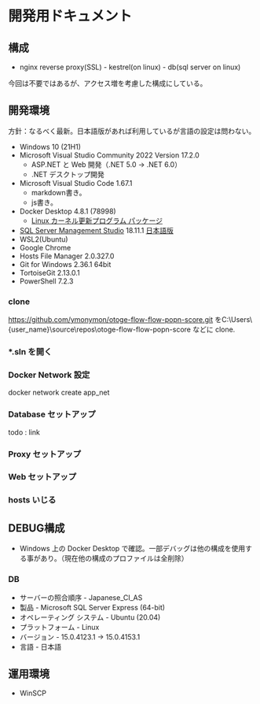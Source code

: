 # 開発用ドキュメント

## 構成

- nginx reverse proxy(SSL) - kestrel(on linux) - db(sql server on linux)

今回は不要ではあるが、アクセス増を考慮した構成にしている。

## 開発環境

方針：なるべく最新。日本語版があれば利用しているが言語の設定は問わない。

- Windows 10 (21H1)
- Microsoft Visual Studio Community 2022 Version 17.2.0
  - ASP.NET と Web 開発（.NET 5.0 -> .NET 6.0）
  - .NET デスクトップ開発
- Microsoft Visual Studio Code 1.67.1
  - markdown書き。
  - js書き。
- Docker Desktop 4.8.1 (78998)
  - [Linux カーネル更新プログラム パッケージ](https://docs.microsoft.com/ja-jp/windows/wsl/install-manual#step-4---download-the-linux-kernel-update-package)
- [SQL Server Management Studio](https://docs.microsoft.com/ja-jp/sql/ssms/download-sql-server-management-studio-ssms?view=sql-server-ver15)  18.11.1 [日本語版](https://go.microsoft.com/fwlink/?linkid=2168063&clcid=0x411)
- WSL2(Ubuntu)
- Google Chrome
- Hosts File Manager 2.0.327.0
- Git for Windows 2.36.1 64bit
- TortoiseGit 2.13.0.1
- PowerShell 7.2.3

### clone

https://github.com/ymonymon/otoge-flow-flow-popn-score.git
をC:\Users\\{user_name}\source\repos\otoge-flow-flow-popn-score などに clone.

### *.sln を開く

### Docker Network 設定

  docker network create app_net

### Database セットアップ

  todo : link

### Proxy セットアップ

### Web セットアップ

### hosts いじる

## DEBUG構成

- Windows 上の Docker Desktop で確認。一部デバッグは他の構成を使用する事があり。（現在他の構成のプロファイルは全削除）

### DB

- サーバーの照合順序 - Japanese_CI_AS
- 製品 - Microsoft SQL Server Express (64-bit)
- オペレーティング システム - Ubuntu (20.04)
- プラットフォーム - Linux
- バージョン - 15.0.4123.1 -> 15.0.4153.1
- 言語 - 日本語

## 運用環境

- WinSCP
